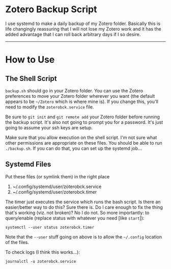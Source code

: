 # Zotero Backup Script

I use systemd to make a daily backup of my Zotero folder. Basically this is life changingly reassuring that I will not lose my Zotero work and it has the added advantage that I can roll back arbitrary days if I so desire.

---

# How to Use

## The Shell Script

`backup.sh` should go in your Zotero folder. You can use the Zotero preferences to move your Zotero folder wherever you want (the default appears to be `~/Zotero` which is where mine is). If you change this, you'll need to modify the `zoterobck.service` file.

Be sure to `git init` and `git remote add` your Zotero folder before running the backup script. It's also not going to prompt you for a password. It's just going to assume your ssh keys are setup.

Make sure that you allow execution on the shell script. I'm not sure what other permissions are appropriate on these files. You should be able to run `./backup.sh`. If you can do that, you can set up the systemd job...

## Systemd Files

Put these files (or symlink them) in the right place

1. ~/.config/systemd/user/zoterobck.service
2. ~/.config/systemd/user/zoterobck.timer

The timer just executes the service which runs the bash script. Is there an easier/better way to do this? Sure there is. Do I care enough to fix the thing that's working (viz. not broken)? No I do not. So more importantly: to query/enable (replace status with whatever you need [like `start`]):

```
systemctl --user status zoterobck.timer
```

Note that the `--user` stuff going on above is to allow the `~/.config` location of the files.

To check logs (I think this works...):

```
journalctl -u zoterobck.service
```
